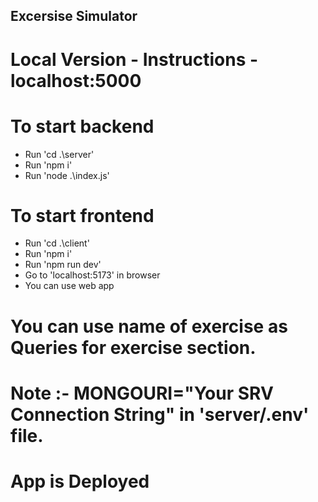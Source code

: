 ## Excersise Simulator 

# Local Version - Instructions - localhost:5000

# To start backend 
- Run 'cd .\server\'
- Run 'npm i'
- Run 'node .\index.js'

# To start frontend
- Run 'cd .\client\'
- Run 'npm i'
- Run 'npm run dev'
- Go to 'localhost:5173' in browser
- You can use web app

# You can use name of exercise as Queries for exercise section.  

# Note :- MONGOURI="Your SRV Connection String" in 'server/.env' file. 

# App is Deployed 
